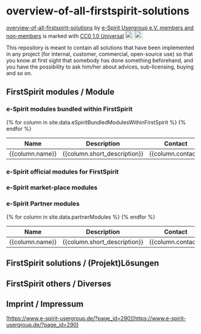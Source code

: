 # overview-of-all-firstspirit-solutions

<p xmlns:cc="http://creativecommons.org/ns#" xmlns:dct="http://purl.org/dc/terms/"><a property="dct:title" rel="cc:attributionURL" href="https://github.com/e-Spirit-Usergroup/overview-of-all-firstspirit-solutions">overview-of-all-firstspirit-solutions</a> by <a rel="cc:attributionURL dct:creator" property="cc:attributionName" href="https://github.com/e-Spirit-Usergroup">e-Spirit Usergroup e.V. members and non-members</a> is marked with <a href="http://creativecommons.org/publicdomain/zero/1.0?ref=chooser-v1" target="_blank" rel="license noopener noreferrer" style="display:inline-block;"> CC0 1.0 Universal<img style="height:22px!important;margin-left:3px;vertical-align:text-bottom;" src="https://mirrors.creativecommons.org/presskit/icons/cc.svg?ref=chooser-v1"><img style="height:22px!important;margin-left:3px;vertical-align:text-bottom;" src="https://mirrors.creativecommons.org/presskit/icons/zero.svg?ref=chooser-v1"></a></p>

This repository is meant to contain all solutions that have been implemented in any project (for internal, customer, commercial, open-source use) so that you know at first sight that somebody has done something beforehand, and you have the possibility to ask him/her about advices, sub-licensing, buying and so on.

## FirstSpirit modules / Module

### e-Spirit modules bundled within FirstSpirit

<div class="datatable-begin"></div>
<table>
<colgroup>
<col width="1*" />
<col width="5*" />
<col width="1*" />
<col width="1*" />
<col width="2*" />
</colgroup>
<thead>
<tr class="header">
<th>Name</th>
<th>Description</th>
<th>Contact</th>
<th>Type</th>
<th>Link(s)</th>
</tr>
</thead>
<tbody>
{% for column in site.data.eSpiritBundledModulesWithinFirstSpirit %}
  <tr>
     <td markdown="span">{{column.name}}</td>
     <td markdown="span">{{column.short_description}}</td>
     <td markdown="span">{{column.contact}}</td>
     <td markdown="span">{{column.type}}</td>
     <td markdown="span">{{column.links}}</td>
  </tr>
{% endfor %}
</tbody>
</table>
<div class="datatable-end"></div>

### e-Spirit official modules for FirstSpirit

### e-Spirit market-place modules

### e-Spirit Partner modules

<table style="width: 100%">
<thead>
<tr class="header">
    <th>Name</th>
    <th style="width: 40%">Description</th>
    <th>Contact</th>
    <th>Type</th>
    <th>Link(s)</th>
</tr>
</thead>
<tbody>
{% for column in site.data.partnerModules %}
  <tr>
     <td markdown="span">{{column.name}}</td>
     <td markdown="span">{{column.short_description}}</td>
     <td markdown="span">{{column.contact}}</td>
     <td markdown="span">{{column.type}}</td>
     <td markdown="span">{{column.links}}</td>
  </tr>
{% endfor %}
</tbody>
</table>

## FirstSpirit solutions / (Projekt)Lösungen

## FirstSpirit others / Diverses

## Imprint / Impressum

[https://www.e-spirit-usergroup.de/?page_id=290](https://www.e-spirit-usergroup.de/?page_id=290)
